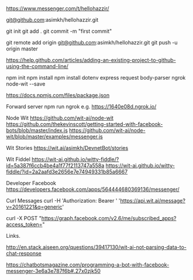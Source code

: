 https://www.messenger.com/t/hellohazzir/


git@github.com:asimkh/hellohazzir.git


git init
git add .
git commit -m "first commit"


git remote add origin git@github.com:asimkh/hellohazzir.git
git push -u origin master


https://help.github.com/articles/adding-an-existing-project-to-github-using-the-command-line/


npm init
npm install
npm install dotenv express request body-parser ngrok node-wit --save 



https://docs.npmjs.com/files/package.json

Forward server
npm run ngrok
e.g. https://1640e08d.ngrok.io/


Node Wit
https://github.com/wit-ai/node-wit
https://github.com/thekevinscott/getting-started-with-facebook-bots/blob/master/index.js
https://github.com/wit-ai/node-wit/blob/master/examples/messenger.js


Wit Stories
https://wit.ai/asimkh/DevnetBot/stories



Wit Fiddel
https://wit-ai.github.io/witty-fiddle/?id=5a387f6ccb4be4a1f77f2113747a558a
https://wit-ai.github.io/witty-fiddle/?id=2a2aafd3e2656e7e74949331b85a6667


Developer Facebook
https://developers.facebook.com/apps/564444680369136/messenger/


Curl Messages
curl -H 'Authorization: Bearer <YOUR WIT TOKEN HERE>' 'https://api.wit.ai/message?v=20161221&q=generic'



curl -X POST "https://graph.facebook.com/v2.6/me/subscribed_apps?access_token=<YOUR FACEBOOK TOKEN HERE>"



Links.


http://en.stack.aiseen.org/questions/39417130/wit-ai-not-parsing-data-to-chat-response


https://chatbotsmagazine.com/programming-a-bot-with-facebook-messenger-3e6a3e787f6b#.27x0zjk50

